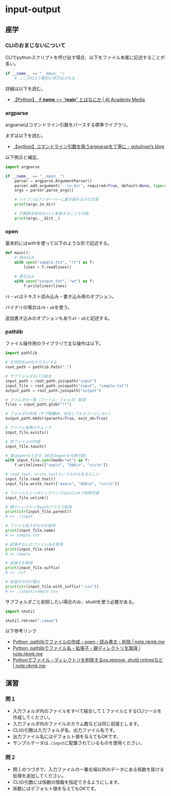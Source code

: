 # input-output

## 座学

### CLIのおまじないについて

CLIでpythonスクリプトを呼び出す場合、以下をファイル末尾に記述することが多い。

```python
if __name__ == "__main__":
    # ここがCLIで最初に呼び出される
```

詳細は以下を読む。

- [【Python】　if __name__ == “__main__” とはなにか | AI Academy Media](https://aiacademy.jp/media/?p=1478)

### argparse

argparseはコマンドライン引数をパースする標準ライブラリ。

まずは以下を読む。

- [【python】コマンドライン引数を扱うargparseを丁寧に - gotutiyan’s blog](https://gotutiyan.hatenablog.com/entry/2020/09/28/003910)

以下例示と補足。

```python
import argparse

if __name__ == "__main__":
    parser = argparse.ArgumentParser()
    parser.add_argument('--in-dir', required=True, default=None, type=str, help='入力フォルダのパス')
    args = parser.parse_args()

    # ハイフンはアンダーバーに置き換わるので注意
    print(args.in_dir)

    # 引数群全体をdictに変換することも可能
    print(args.__dict__)
```

### open

基本的にはwithを使って以下のような形で記述する。

```python
def main():
    # 読み込み
    with open("sample.txt", "rt") as f:
        lines = f.readlines()
    
    # 書き込み
    with open("output.txt", "wt") as f:
        f.writelines(lines)
```

`rt`・`wt`はテキスト読み込み・書き込み用のオプション。

バイナリの場合は`rb`・`wb`を使う。

追加書き込みのオプションもあり`at`・`ab`と記述する。

### pathlib

ファイル操作用のライブラリで主な操作は以下。

```python
import pathlib

# 文字列をpathクラスにする
root_path = pathlib.Path(".")

# サブフォルダのパス結合
input_path = root_path.joinpath("input")
input_file = root_path.joinpath("input", "sample.txt")
output_path = root_path.joinpath("output")

# フォルダの一覧（ファイル・フォルダ）取得
files = input_path.glob("**")

# フォルダの作成（サブ階層OK、存在してもエラーにしない）
output_path.mkdir(parents=True, exit_ok=True)

# ファイル有無のチェック
input_file.exists()

# 空ファイルの作成
input_file.touch()

# 実はopenもできる（前述のopenを代用可能）
with input_file.open(mode="wt") as f:
    f.writelines(["aaa\n", "bbb\n", "ccc\n"])

# read_text, write_textというものもあるらしい
input_file.read_text()
input_file.write_text(["aaa\n", "bbb\n", "ccc\n"])

# ファイルとシンボリックリンクはunlinkで削除可能
input_file.unlink()

# 親ディレクトリをpathクラスで取得
print(str(input_file.parent))
# => ./input

# ファイル名そのものを取得
print(input_file.name)
# => sample.txt

# 拡張子なしのファイル名を取得
print(input_file.stem)
# => sample

# 拡張子を取得
print(input_file.suffix)
# => .txt

# 拡張子の付け替え
print(str(input_file.with_suffix(".csv"))
# => ./input/sample.csv
```

サブフォルダごと削除したい場合のみ、shutilを使う必要がある。

```python
import shutil

shutil.rmtree("./aaaa")
```

以下参考リンク

- [Python, pathlibでファイルの作成・open・読み書き・削除 | note.nkmk.me](https://note.nkmk.me/python-pathlib-file-open-read-write-unlink/)
- [Python, pathlibでファイル名・拡張子・親ディレクトリを取得 | note.nkmk.me](https://note.nkmk.me/python-pathlib-name-suffix-parent/)
- [Pythonでファイル・ディレクトリを削除するos.remove, shutil.rmtreeなど | note.nkmk.me](https://note.nkmk.me/python-os-remove-rmdir-removedirs-shutil-rmtree/)

## 演習

### 問１

- 入力フォルダ内のファイルをすべて結合して１ファイルとするCLIツールを作成してください。
- 入力フォルダ内のファイルのカラム数などは同じ前提とします。
- CLIの引数は入力フォルダ名、出力ファイル名です。
- 出力ファイル名にはデフォルト値を与えてもOKです。
- サンプルデータは`./input`に配置されているものを使用ください。

### 問２

- 問１のつづきで、入力ファイルの一番左端以外のデータにある係数を掛ける処理を追加してください。
- CLIの引数には係数の情報を指定できるようにします。
- 係数にはデフォルト値を与えてもOKです。
